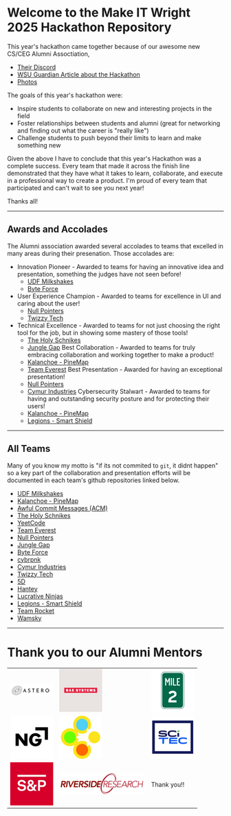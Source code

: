 # Welcome to the Make IT Wright 2025 Hackathon Repository

This year's hackathon came together because of our awesome new CS/CEG Alumni Assoctiation,

* [Their Discord](https://discord.gg/AbEeVVgeHj)
* [WSU Guardian Article about the Hackathon](https://www.wsuguardian.com/article/2025/02/wright-state-hackathon)
* [Photos](https://photos.app.goo.gl/C8816oxxhzE8cKMG7)

The goals of this year's hackathon were:

* Inspire students to collaborate on new and interesting projects in the field
* Foster relationships between students and alumni (great for networking and finding out what the career is "really like")
* Challenge students to push beyond their limits to learn and make something new

Given the above I have to conclude that this year's Hackathon was a complete success.  Every team that made it across the finish line demonstrated that they have what it takes to learn, collaborate, and execute in a professional way to create a product.  I'm proud of every team that participated and can't wait to see you next year!

Thanks all!

---

## Awards and Accolades

The Alumni association awarded several accolades to teams that excelled in many areas during their presenation.  Those accolades are:

* Innovation Pioneer - Awarded to teams for having an innovative idea and presentation, something the judges have not seen before!
  * [UDF Milkshakes](https://github.com/GrantBenR/2025Hackathon)
  * [Byte Force](https://github.com/sergiowin/WSU-Spring2025-Hackathon)
* User Experience Champion - Awarded to teams for excellence in UI and caring about the user!
  * [Null Pointers](https://github.com/CollegeMarket-MakeITWright2025/CollegeMarket)
  * [Twizzy Tech](https://github.com/kaelabook/Twizzy-Tech)
* Technical Excellence - Awarded to teams for not just choosing the right tool for the job, but in showing some mastery of those tools!
  * [The Holy Schnikes](https://github.com/JakeHamblin/hackathon-2025)
  * [Jungle Gap](https://github.com/Kokuko3/P.A.W.S./tree/main)
Best Collaboration - Awarded to teams for truly embracing collaboration and working together to make a product!
  * [Kalanchoe - PineMap](https://github.com/ReeseHatfield/Make-IT-Wright-2025)
  * [Team Everest](https://github.com/sarojbhattaraiii/Team-Everest/tree/master)
Best Presentation - Awarded for having an exceptional presentation!
  * [Null Pointers](https://github.com/CollegeMarket-MakeITWright2025/CollegeMarket)
  * [Cymur Industries](https://github.com/JonIsPatented/InventoryTracker.git)
Cybersecurity Stalwart - Awarded to teams for having and outstanding security posture and for protecting their users!
  * [Kalanchoe - PineMap](https://github.com/ReeseHatfield/Make-IT-Wright-2025)
  * [Legions - Smart Shield](https://github.com/chandunalli695/Legions)

---

## All Teams

Many of you know my motto is "if its not commited to `git`, it didnt happen" so a key part of the collaboration and presentation efforts will be documented in each team's github repositories linked below.

* [UDF Milkshakes](https://github.com/GrantBenR/2025Hackathon)
* [Kalanchoe - PineMap](https://github.com/ReeseHatfield/Make-IT-Wright-2025)
* [Awful Commit Messages (ACM)](https://github.com/Awful-Commit-Messages/MakeItWright2025)
* [The Holy Schnikes](https://github.com/JakeHamblin/hackathon-2025)
* [YeetCode](https://github.com/Wamski/MakeITWright_SP25)
* [Team Everest](https://github.com/sarojbhattaraiii/Team-Everest/tree/master)
* [Null Pointers](https://github.com/CollegeMarket-MakeITWright2025/CollegeMarket)
* [Jungle Gap](https://github.com/Kokuko3/P.A.W.S./tree/main)
* [Byte Force](https://github.com/sergiowin/WSU-Spring2025-Hackathon)
* [cybrpnk](https://github.com/cybrpnk/Make-IT-Wright-2025)
* [Cymur Industries](https://github.com/JonIsPatented/InventoryTracker.git)
* [Twizzy Tech](https://github.com/kaelabook/Twizzy-Tech)
* [5D](https://github.com/WSUHackathon-Team5D/hackathon2025)
* [Hantey](https://github.com/Saugat-Shah/Hantey)
* [Lucrative Ninjas](https://github.com/AMcGohan/WSU_Hackathon2025)
* [Legions - Smart Shield](https://github.com/chandunalli695/Legions)
* [Team Rocket](https://github.com/chinnuu05/2025-hackathon)
* [Wamsky](https://github.com/Wamski/MakeITWright_SP25)

---

# Thank you to our Alumni Mentors

| | | |
| --- | --- | --- |
| <img src="https://raw.githubusercontent.com/wrightedu/Make-IT-Wright-2025/refs/heads/main/img/astero.png" width="100"/> | <img src="https://raw.githubusercontent.com/wrightedu/Make-IT-Wright-2025/refs/heads/main/img/bae_systems_logo.jpeg" width="100"/> | <img src="https://raw.githubusercontent.com/wrightedu/Make-IT-Wright-2025/refs/heads/main/img/mile_two_llc_logo.jpeg" width="100"/> |
| <img src="https://raw.githubusercontent.com/wrightedu/Make-IT-Wright-2025/refs/heads/main/img/northrop_grumman_corporation_logo.jpeg" width="100"/> | <img src="https://raw.githubusercontent.com/wrightedu/Make-IT-Wright-2025/refs/heads/main/img/quantum_autonomy_llc_logo.jpeg" width="100"/> | <img src="https://raw.githubusercontent.com/wrightedu/Make-IT-Wright-2025/refs/heads/main/img/scitecinc_logo.jpeg" width="100"/> |
| <img src="https://raw.githubusercontent.com/wrightedu/Make-IT-Wright-2025/refs/heads/main/img/spglobal_logo.jpeg" width="100"/> | <img src="https://raw.githubusercontent.com/wrightedu/Make-IT-Wright-2025/refs/heads/main/img/riverside-logo.png" width="200"/> | Thank you!! |

